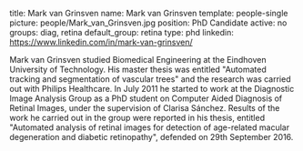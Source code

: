 title: Mark van Grinsven
name: Mark van Grinsven
template: people-single
picture: people/Mark_van_Grinsven.jpg
position: PhD Candidate
active: no
groups: diag, retina
default_group: retina
type: phd
linkedin: https://www.linkedin.com/in/mark-van-grinsven/

Mark van Grinsven studied Biomedical Engineering at the Eindhoven University of Technology. His master thesis was entitled "Automated tracking and segmentation of vascular trees" and the research was carried out with Philips Healthcare. In July 2011 he started to work at the Diagnostic Image Analysis Group as a PhD student on Computer Aided Diagnosis of Retinal Images, under the supervision of Clarisa Sánchez. Results of the work he carried out in the group were reported in his thesis, entitled "Automated analysis of retinal images for detection of age-related macular degeneration and diabetic retinopathy", defended on 29th September 2016.
